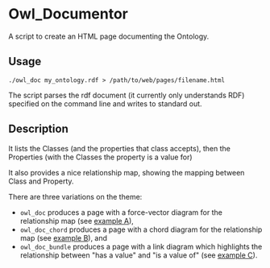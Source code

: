 # Owl_Documentor

A script to create an HTML page documenting the Ontology.

## Usage

    ./owl_doc my_ontology.rdf > /path/to/web/pages/filename.html

The script parses the rdf document (it currently only understands RDF) specified on the command line and writes to standard out.

## Description


It lists the Classes (and the properties that class accepts), then the Properties (with the Classes the property is a value for)

It also provides a nice relationship map, showing the mapping between Class and Property.

There are three variations on the theme:
* `owl_doc` produces a page with a force-vector diagram for the relationship map (see [example A](examples/ont.html)),
* `owl_doc_chord` produces a page with a chord diagram for the relationship map (see [example B](examples/ont-chord.html)), and
* `owl_doc_bundle` produces a page with a link diagram which highlights the relationship between "has a value" and "is a value of" (see [example C](examples/ont-bundle.html)).


